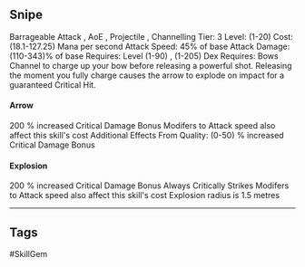## Snipe
Barrageable
Attack , AoE , Projectile , Channelling
Tier: 3
Level: (1-20)
Cost: (18.1-127.25) Mana per second
Attack Speed: 45% of base
Attack Damage: (110-343)% of base
Requires: Level (1-90) , (1-205) Dex
Requires: Bows
Channel to charge up your bow before releasing a powerful shot. Releasing the moment you fully charge causes the arrow to explode on impact for a guaranteed Critical Hit.
#### Arrow
200 % increased Critical Damage Bonus
Modifers to Attack speed also affect this skill's cost
Additional Effects From Quality:
(0-50) % increased Critical Damage Bonus
#### Explosion
200 % increased Critical Damage Bonus
Always Critically Strikes
Modifers to Attack speed also affect this skill's cost
Explosion radius is 1.5 metres

---
## Tags
#SkillGem
